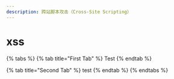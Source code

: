```yaml
---
description: 跨站脚本攻击（Cross-Site Scripting）
---
```


# xss

{% tabs %}
{% tab title="First Tab" %}
Test
{% endtab %}

{% tab title="Second Tab" %}
test
{% endtab %}
{% endtabs %}



